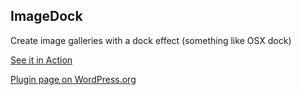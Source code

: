 ImageDock
--------------------------------
Create image galleries with a dock effect (something like OSX dock)

[See it in Action](https://vimeo.com/122578327)

[Plugin page on WordPress.org](http://www.wordpress.org/plugins/imagedock)

